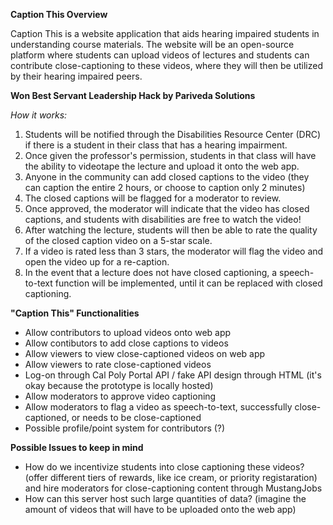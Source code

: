 **Caption This Overview**

Caption This is a website application that aids hearing impaired students in understanding course materials. The website will be an open-source platform where students can upload videos of lectures and students can contribute close-captioning to these videos, where they will then be utilized by their hearing impaired peers.

**Won Best Servant Leadership Hack by Pariveda Solutions**

*How it works:*
1. Students will be notified through the Disabilities Resource Center (DRC) if there is a student in their class that has a hearing impairment.
2. Once given the professor's permission, students in that class will have the ability to videotape the lecture and upload it onto the web app.
3. Anyone in the community can add closed captions to the video (they can caption the entire 2 hours, or choose to caption only 2 minutes)
4. The closed captions will be flagged for a moderator to review.
5. Once approved, the moderator will indicate that the video has closed captions, and students with disabilities are free to watch the video!
6. After watching the lecture, students will then be able to rate the quality of the closed caption video on a 5-star scale.
7. If a video is rated less than 3 stars, the moderator will flag the video and open the video up for a re-caption.
8. In the event that a lecture does not have closed captioning, a speech-to-text function will be implemented, until it can be replaced with closed captioning.

**"Caption This" Functionalities**
- Allow contributors to upload videos onto web app
- Allow contibutors to add close captions to videos
- Allow viewers to view close-captioned videos on web app
- Allow viewers to rate close-captioned videos
- Log-on through Cal Poly Portal API / fake API design through HTML (it's okay because the prototype is locally hosted)
- Allow moderators to approve video captioning
- Allow moderators to flag a video as speech-to-text, successfully close-captioned, or needs to be close-captioned
- Possible profile/point system for contributors (?)


**Possible Issues to keep in mind**
- How do we incentivize students into close captioning these videos? (offer different tiers of rewards, like ice cream, or priority registaration) and hire moderators for close-captioning content through MustangJobs
- How can this server host such large quantities of data? (imagine the amount of videos that will have to be uploaded onto the web app)
